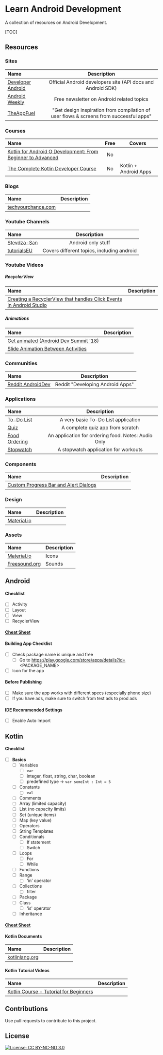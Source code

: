 # Learn Android Development

A collection of resources on Android Development.

[TOC]

## Resources

### Sites

| Name                                                |                         Description                          |
| :-------------------------------------------------- | :----------------------------------------------------------: |
| [Developer Android](https://developer.android.com/) | Official Android developers site (API docs and Android SDK)  |
| [Android Weekly](https://androidweekly.net/)        |          Free newsletter on Android related topics           |
| [TheAppFuel](https://www.theappfuel.com)            | "Get design inspiration from compilation of user flows & screens from successful apps" |

### Courses

Name | Free | Covers                
:------|:------:|--------
[Kotlin for Android O Development: From Beginner to Advanced](https://www.udemy.com/course/kotlinandroid) |No|
[The Complete Kotlin Developer Course](https://www.udemy.com/course/the-complete-kotlin-developer-course/) |No|Kotlin + Android Apps

### Blogs

Name | Description
:------|:------:
[techyourchance.com](https://www.techyourchance.com) | 

### Youtube Channels

| Name                                                         |                Description                 |
| :----------------------------------------------------------- | :----------------------------------------: |
| [Stevdza-San](https://www.youtube.com/c/StevdzaSan/featured) |             Android only stuff             |
| [tutorialsEU](https://www.youtube.com/c/tutorialsEU/videos)  | Covers different topics, including android |

### Youtube Videos

##### RecyclerView

| Name                                                         | Description |
| :----------------------------------------------------------- | ----------- |
| [Creating a RecyclerView that handles Click Events in Android Studio](https://www.youtube.com/watch?v=ai9rSGcDhyQ&ab_channel=CodePalace) |             |

##### Animations

| Name                                                         | Description |
| :----------------------------------------------------------- | ----------- |
| [Get animated (Android Dev Summit '18)](https://www.youtube.com/watch?v=N_x7SV3I3P0&ab_channel=AndroidDevelopers) |             |
| [Slide Animation Between Activities](https://www.youtube.com/watch?v=0s6x3Sn4eYo&ab_channel=CodinginFlow) |             |

### Communities

| Name                                                      |           Description            |
| :-------------------------------------------------------- | :------------------------------: |
| [Reddit AndroidDev](https://www.reddit.com/r/androiddev/) | Reddit "Developing Android Apps" |

### Applications

| Name                                                         |                     Description                     |
| :----------------------------------------------------------- | :-------------------------------------------------: |
| [To-Do List](https://www.youtube.com/watch?v=i9mkAoZ8FNk&ab_channel=BenO%27Brien) |         A very basic To-Do List application         |
| [Quiz](https://www.youtube.com/watch?v=b21fiIyOW4A&t=164s&ab_channel=tutorialsEU) |          A complete quiz app from scratch           |
| [Food Ordering](https://www.youtube.com/watch?v=iF9PYjn3Gvg&ab_channel=TheCodeNest) | An application for ordering food. Notes: Audio Only |
| [Stopwatch](https://www.youtube.com/watch?v=gqn7HqTnOPA&ab_channel=AnggaRisky) |        A stopwatch application for workouts         |

### Components

| Name                                                         | Description |
| :----------------------------------------------------------- | ----------- |
| [Custom Progress Bar and Alert Dialogs](https://www.youtube.com/watch?v=RluVBDelwCA&ab_channel=tutorialsEU) |             |

### Design

| Name                                | Description |
| :---------------------------------- | ----------- |
| [Material.io](https://material.io/) |             |

### Assets

| Name                                   | Description |
| :------------------------------------- | ----------- |
| [Material.io](https://material.io/)    | Icons       |
| [Freesound.org](https://freesound.org) | Sounds      |

## Android

#### Checklist

- [ ] Activity
- [ ] Layout
- [ ] View
- [ ] RecyclerView

#### [Cheat Sheet](android_cheatsheet.md)

#### Building App Checklist

- [ ] Check package name is unique and free
  - [ ] Go to https://play.google.com/store/apps/details?id=<PACKAGE_NAME>
- [ ] Icon for the app

#### Before Publishing

- [ ] Make sure the app works with different specs (especially phone size)
- [ ] If you have ads, make sure to switch from test ads to prod ads

#### IDE Recommended Settings

- [ ] Enable Auto Import

## Kotlin

#### Checklist

- [ ] **Basics**
  - [ ] Variables
    - [ ] `var`
    - [ ] integer, float, string, char, boolean
    - [ ] predefined type -> `var someInt : Int = 5`
  - [ ] Constants
    - [ ] `val`
  - [ ] Comments
  - [ ] Array (limited capacity)
  - [ ] List (no capacity limits)
  - [ ] Set (unique items)
  - [ ] Map (key value)
  - [ ] Operators
  - [ ] String Templates
  - [ ] Conditionals
    - [ ] If statement
    - [ ] Switch
  - [ ] Loops
    - [ ] For
    - [ ] While
  - [ ] Functions
  - [ ] Range
    - [ ] 'in' operator
  - [ ] Collections
    - [ ] filter
  - [ ] Package
  - [ ] Class
    - [ ] 'is' operator
  - [ ] Inheritance

#### [Cheat Sheet](kotlin_cheatsheet.md)

#### Kotlin Documents

Name | Description 
:-------|:------
[kotlinlang.org](https://kotlinlang.org/docs/reference) | 

#### Kotlin Tutorial Videos

Name | Description 
:-------|:------
[Kotlin Course - Tutorial for Beginners](https://www.youtube.com/watch?v=F9UC9DY-vIU) | 

## Contributions

Use pull requests to contribute to this project.

## License

[![License: CC BY-NC-ND 3.0](https://img.shields.io/badge/License-CC%20BY--NC--ND%203.0-lightgrey.svg)](https://creativecommons.org/licenses/by-nc-nd/3.0/)
